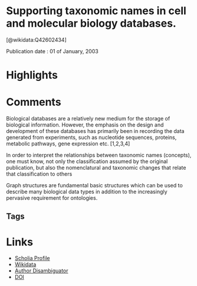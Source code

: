 
Supporting taxonomic names in cell and molecular biology databases.
===================================================================
  
  [@wikidata:Q42602434]  
  
Publication date : 01 of January, 2003  

# Highlights

# Comments

Biological databases are a relatively new medium for the storage of biological
information. However, the emphasis on the design and development of these
databases has primarily been in recording the data generated from experiments, such
as nucleotide sequences, proteins, metabolic pathways, gene expression etc. [1,2,3,4]


In order to interpret the relationships between taxonomic names
(concepts), one must know, not only the classification assumed by the original
publication, but also the nomenclatural and taxonomic changes that relate that
classification to others

 Graph structures are
fundamental basic structures which can be used to describe many biological data
types in addition to the increasingly pervasive requirement for ontologies. 




## Tags

# Links
  
 * [Scholia Profile](https://scholia.toolforge.org/work/Q42602434)  
 * [Wikidata](https://www.wikidata.org/wiki/Q42602434)  
 * [Author Disambiguator](https://author-disambiguator.toolforge.org/work_item_oauth.php?id=Q42602434&batch_id=&match=1&author_list_id=&doit=Get+author+links+for+work)  
 * [DOI](https://doi.org/10.1089/153623103322006508)  
